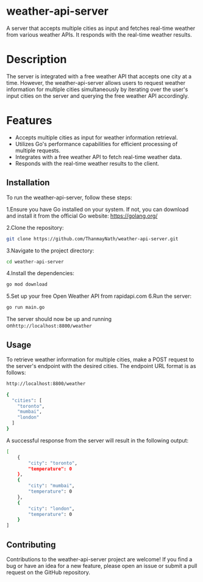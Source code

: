 # weather-api-server

A server that accepts multiple cities as input and fetches real-time weather from various weather APIs. It responds with the real-time weather results.

# Description

The server is integrated with a free weather API that accepts one city at a time. However, the weather-api-server allows users to request weather information for multiple cities simultaneously by iterating over the user's input cities on the server and querying the free weather API accordingly.

# Features

- Accepts multiple cities as input for weather information retrieval.
- Utilizes Go's performance capabilities for efficient processing of multiple requests.
- Integrates with a free weather API to fetch real-time weather data.
- Responds with the real-time weather results to the client.

## Installation

To run the weather-api-server, follow these steps:

1.Ensure you have Go installed on your system. If not, you can download and install it from the official Go website: https://golang.org/

2.Clone the repository:

```bash
git clone https://github.com/ThanmayNath/weather-api-server.git
```

3.Navigate to the project directory:

```bash
cd weather-api-server
```

4.Install the dependencies:

```bash
go mod download
```

5.Set up your free Open Weather API from rapidapi.com
6.Run the server:

```bash
go run main.go
```

The server should now be up and running on`http://localhost:8800/weather`

## Usage

To retrieve weather information for multiple cities, make a POST request to the server's endpoint with the desired cities. The endpoint URL format is as follows:

```bash
http://localhost:8800/weather
```

```bash
{
  "cities": [
    "toronto",
    "mumbai",
    "london"
  ]
}
```

A successful response from the server will result in the following output:

```bash
[
    {
        "city": "toronto",
        "temperature": 0
    },
    {
        "city": "mumbai",
        "temperature": 0
    },
    {
        "city": "london",
        "temperature": 0
    }
]
```

## Contributing

Contributions to the weather-api-server project are welcome! If you find a bug or have an idea for a new feature, please open an issue or submit a pull request on the GitHub repository.
